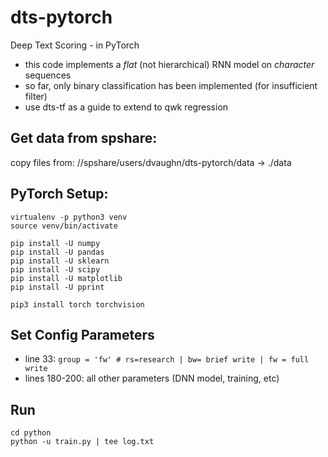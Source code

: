 # dts-pytorch
Deep Text Scoring - in PyTorch

- this code implements a _flat_ (not hierarchical) RNN model on _character_ sequences
- so far, only binary classification has been implemented (for insufficient filter)
- use dts-tf as a guide to extend to qwk regression

## Get data from spshare:
copy files from: //spshare/users/dvaughn/dts-pytorch/data -> ./data

## PyTorch Setup:
```
virtualenv -p python3 venv
source venv/bin/activate

pip install -U numpy
pip install -U pandas
pip install -U sklearn
pip install -U scipy
pip install -U matplotlib
pip install -U pprint

pip3 install torch torchvision
```

## Set Config Parameters
- line 33: `group = 'fw' # rs=research | bw= brief write | fw = full write`
- lines 180-200: all other parameters (DNN model, training, etc)

## Run
```
cd python
python -u train.py | tee log.txt
```
